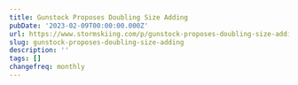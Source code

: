 ```yaml
---
title: Gunstock Proposes Doubling Size Adding
pubDate: '2023-02-09T00:00:00.000Z'
url: https://www.stormskiing.com/p/gunstock-proposes-doubling-size-adding
slug: gunstock-proposes-doubling-size-adding
description: ''
tags: []
changefreq: monthly
---
```


<!-- Add post content below -->
